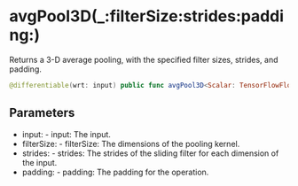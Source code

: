 # avgPool3D(\_:filterSize:strides:padding:)

Returns a 3-D average pooling, with the specified filter sizes, strides,
and padding.

``` swift
@differentiable(wrt: input) public func avgPool3D<Scalar: TensorFlowFloatingPoint>(_ input: Tensor<Scalar>, filterSize: (Int, Int, Int, Int, Int), strides: (Int, Int, Int, Int, Int), padding: Padding) -> Tensor<Scalar>
```

## Parameters

  - input: - input: The input.
  - filterSize: - filterSize: The dimensions of the pooling kernel.
  - strides: - strides: The strides of the sliding filter for each dimension of the input.
  - padding: - padding: The padding for the operation.
